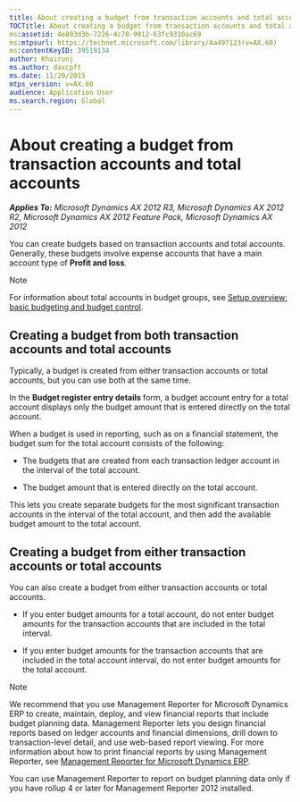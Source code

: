 ```yaml
---
title: About creating a budget from transaction accounts and total accounts
TOCTitle: About creating a budget from transaction accounts and total accounts
ms:assetid: 4e893d3b-7226-4c78-9912-63fc9310ac69
ms:mtpsurl: https://technet.microsoft.com/library/Aa497123(v=AX.60)
ms:contentKeyID: 39519134
author: Khairunj
ms.author: daxcpft
ms.date: 11/20/2015
mtps_version: v=AX.60
audience: Application User
ms.search.region: Global
---
```


# About creating a budget from transaction accounts and total accounts 


_**Applies To:** Microsoft Dynamics AX 2012 R3, Microsoft Dynamics AX 2012 R2, Microsoft Dynamics AX 2012 Feature Pack, Microsoft Dynamics AX 2012_

You can create budgets based on transaction accounts and total accounts. Generally, these budgets involve expense accounts that have a main account type of **Profit and loss**.


> [!NOTE]
> <P>For information about total accounts in budget groups, see <A href="setup-overview-basic-budgeting-and-budget-control.md">Setup overview: basic budgeting and budget control</A>.</P>



## Creating a budget from both transaction accounts and total accounts

Typically, a budget is created from either transaction accounts or total accounts, but you can use both at the same time.

In the **Budget register entry details** form, a budget account entry for a total account displays only the budget amount that is entered directly on the total account.

When a budget is used in reporting, such as on a financial statement, the budget sum for the total account consists of the following:

  - The budgets that are created from each transaction ledger account in the interval of the total account.

  - The budget amount that is entered directly on the total account.

This lets you create separate budgets for the most significant transaction accounts in the interval of the total account, and then add the available budget amount to the total account.

## Creating a budget from either transaction accounts or total accounts

You can also create a budget from either transaction accounts or total accounts.

  - If you enter budget amounts for a total account, do not enter budget amounts for the transaction accounts that are included in the total interval.

  - If you enter budget amounts for the transaction accounts that are included in the total account interval, do not enter budget amounts for the total account.


> [!NOTE]
> <P>We recommend that you use Management Reporter for Microsoft Dynamics ERP to create, maintain, deploy, and view financial reports that include budget planning data. Management Reporter lets you design financial reports based on ledger accounts and financial dimensions, drill down to transaction-level detail, and use web-based report viewing. For more information about how to print financial reports by using Management Reporter, see <A href="https://go.microsoft.com/fwlink/?linkid=324762">Management Reporter for Microsoft Dynamics ERP</A>.</P>
> <P>You can use Management Reporter to report on budget planning data only if you have rollup 4 or later for Management Reporter 2012 installed.</P>


  


